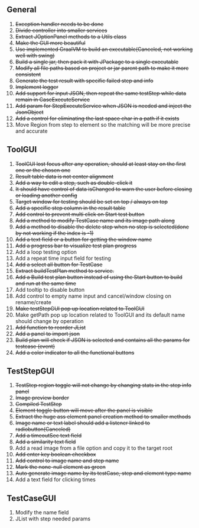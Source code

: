 
## General
1. ~~Exception handler needs to be done~~
2. ~~Divide controller into smaller services~~
3. ~~Extract JOptionPanel methods to a Utils class~~
4. ~~Make the GUI more beautiful~~
5. ~~Use implemented GraalVM to build an executable(Canceled, not working well with swing)~~
6. ~~Build a single jar, then pack it with JPackage to a single executable~~
7. ~~Modify all file paths based on project or jar parent path to make it more consistent~~
8. ~~Generate the test result with specific failed step and info~~
9. ~~Implement logger~~
10. ~~Add support for input JSON, then repeat the same testStep while data remain in CaseExecuteService~~
11. ~~Add param for StepExecuteService when JSON is needed and inject the JsonObject~~
12. ~~Add a control for eliminating the last space char in a path if it exists~~
13. Move Region from step to element so the matching will be more precise and accurate



## ToolGUI
1. ~~ToolGUI lost focus after any operation, should at least stay on the first one or the chosen one~~
2. ~~Result table data is not center alignment~~
3. ~~Add a way to edit a step, such as double-click it~~
4. ~~It should have control of data isChanged to warn the user before closing or loading another config~~
5. ~~Target window for testing should be set on top / always on top~~
6. ~~Add a specific step column in the result table~~
7. ~~Add control to prevent multi click on Start test button~~
8. ~~Add a method to modify TestCase name and its image path along~~
9. ~~Add a method to disable the delete step when no step is selected(done by not working if the index is -1)~~
10. ~~Add a text field or a button for getting the window name~~
11. ~~Add a progress bar to visualize test plan progress~~
12. Add a loop testing option
13. Add a repeat time input field for testing
14. ~~Add a select all button for TestCase~~
15. ~~Extract buildTestPlan method to service.~~
16. ~~Add a Build test plan button instead of using the Start button to build and run at the same time~~
17. Add tooltip to disable button
18. Add control to empty name input and cancel/window closing on rename/create
19. ~~Make testStepGUI pop up location related to ToolGUI~~
20. Make getPath pop up location related to ToolGUI and its default name should change by operation
21. ~~Add function to reorder JList~~
22. ~~Add a panel to import json~~
23. ~~Build plan will check if JSON is selected and contains all the params for testcase (event)~~
24. ~~Add a color indicator to all the functional buttons~~

## TestStepGUI
1. ~~TestStep region toggle will not change by changing stats in the step info panel~~
2. ~~Image preview border~~
3. ~~Compiled TestStep~~
4. ~~Element toggle button will move after the panel is visible~~
5. ~~Extract the huge ass element panel creation method to smaller methods~~
6. ~~Image name or text label should add a listener linked to radiobutton(Canceled)~~
7. ~~Add a timeoutSec text field~~
8. ~~Add a similarity text field~~
9. Add a read image from a file option and copy it to the target root
10. ~~Add enter key boolean checkbox~~
11. ~~Add control to image name and step name~~
12. ~~Mark the none-null element as green~~
13. ~~Auto generate image name by its testCase, step and element type name~~
14. Add a text field for clicking times


## TestCaseGUI
1. Modify the name field
2. JList with step needed params


